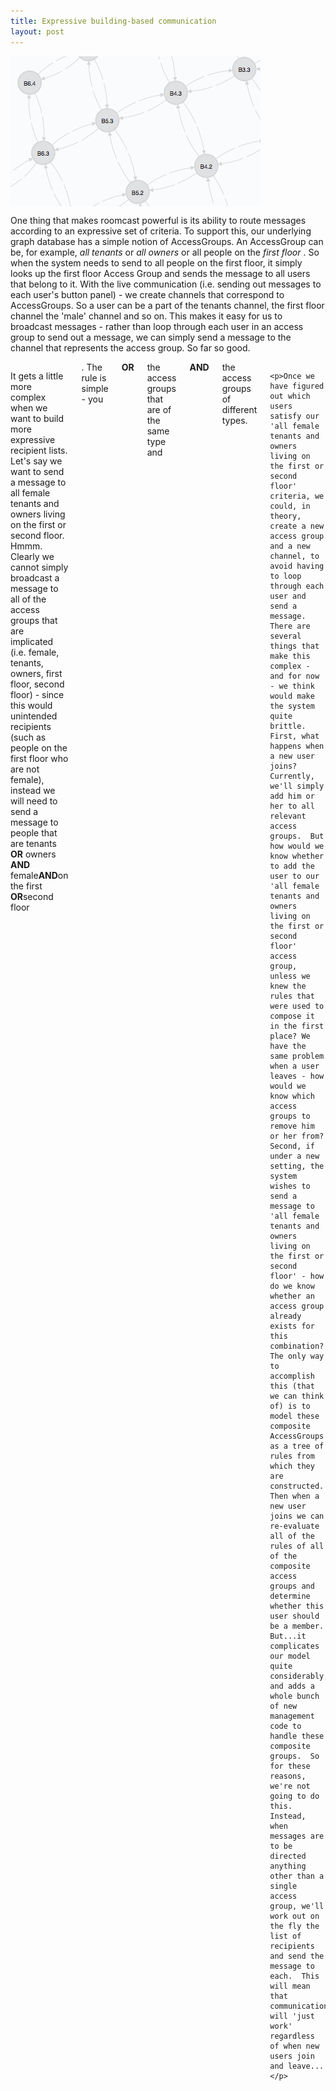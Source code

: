 ```yaml
---
title: Expressive building-based communication
layout: post
---
```

<div class="row">
  <div class="large-4 columns">
    <img src="/assets/img/buildinggraph.png"/>
  </div>
  <div class="large-6 columns">
    <p>One thing that makes roomcast powerful is its ability to route messages according to an expressive set of criteria.  To support this, our underlying graph database has a simple notion of AccessGroups.  An AccessGroup can be, for example,<i> all tenants </i> or <i> all owners </i> or all people on the <i> first floor </i>.  So when the system needs to send to all people on the first floor, it simply looks up the first floor Access Group and sends the message to all users that belong to it.  With the live communication (i.e. sending out messages to each user's button panel) - we create channels that correspond to AccessGroups.  So a user can be a part of the tenants channel, the first floor channel the 'male' channel and so on.   This makes it easy for us to broadcast messages - rather than loop through each user in an access group to send out a message, we can simply send a message to the channel that represents the access group.  So far so good.    
  </div>
<div>

<div class="row">
  <div class="large-10 columns">
    <p> It gets a little more complex when we want to build more expressive recipient lists.  Let's say we want to send a message to all female tenants and owners living on the first or second floor.  Hmmm.  Clearly we cannot simply broadcast a message to all of the access groups that are implicated (i.e. female, tenants, owners, first floor, second floor) - since this would unintended recipients (such as people on the first floor who are not female), instead we will need to send a message to people that are tenants <strong>OR</strong> owners <strong> AND </strong>female<strong>AND</strong>on the first <strong>OR</strong>second floor</p>.  The rule is simple - you <strong>OR</strong> the access groups that are of the same type and <strong>AND</strong> the access groups of different types. 
    
    <p>Once we have figured out which users satisfy our 'all female tenants and owners living on the first or second floor' criteria, we could, in theory, create a new access group and a new channel, to avoid having to loop through each user and send a message.  There are several things that make this complex - and for now - we think would make the system quite brittle.  First, what happens when a new user joins?  Currently, we'll simply add him or her to all relevant access groups.  But how would we know whether to add the user to our 'all female tenants and owners living on the first or second floor' access group, unless we knew the rules that were used to compose it in the first place? We have the same problem when a user leaves - how would we know which access groups to remove him or her from?  Second, if under a new setting, the system wishes to send a message to 'all female tenants and owners living on the first or second floor' - how do we know whether an access group already exists for this combination?  The only way to accomplish this (that we can think of) is to model these composite AccessGroups as a tree of rules from which they are constructed.  Then when a new user joins we can re-evaluate all of the rules of all of the composite access groups and determine whether this user should be a member.  But...it complicates our model quite considerably, and adds a whole bunch of new management code to handle these composite groups.  So for these reasons, we're not going to do this.  Instead, when messages are to be directed anything other than a single access group, we'll work out on the fly the list of recipients and send the message to each.  This will mean that communication will 'just work' regardless of when new users join and leave... 
    </p>
  </div>
</div>
